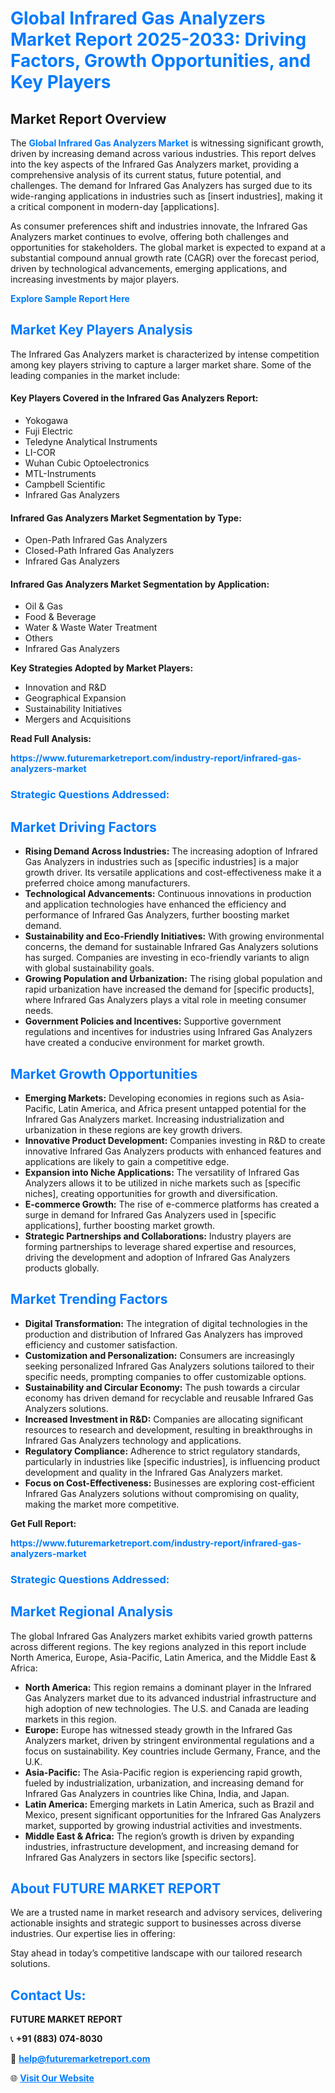 <h1 style="color: #007BFF;">Global Infrared Gas Analyzers Market Report 2025-2033: Driving Factors, Growth Opportunities, and Key Players</h1>

<section id="overview">
<h2>Market Report Overview</h2>
<p>The <a href="https://www.futuremarketreport.com/industry-report/infrared-gas-analyzers-market" style="color: #007BFF; text-decoration: none;"><strong>Global Infrared Gas Analyzers Market</strong></a> is witnessing significant growth, driven by increasing demand across various industries. This report delves into the key aspects of the Infrared Gas Analyzers market, providing a comprehensive analysis of its current status, future potential, and challenges. The demand for Infrared Gas Analyzers has surged due to its wide-ranging applications in industries such as [insert industries], making it a critical component in modern-day [applications].</p>
<p>As consumer preferences shift and industries innovate, the Infrared Gas Analyzers market continues to evolve, offering both challenges and opportunities for stakeholders. The global market is expected to expand at a substantial compound annual growth rate (CAGR) over the forecast period, driven by technological advancements, emerging applications, and increasing investments by major players.</p>
</section>

<section id="overview">
<p><a href="https://www.futuremarketreport.com/request-sample/reportId=99808" style="color: #007BFF; text-decoration: none;"><strong>Explore Sample Report Here</strong></a></p>
</section>

<section id="key-players">
<h2 style="color: #007BFF;">Market Key Players Analysis</h2>
<p>The Infrared Gas Analyzers market is characterized by intense competition among key players striving to capture a larger market share. Some of the leading companies in the market include:</p>
<h4>Key Players Covered in the Infrared Gas Analyzers Report:</h4>
<ul><li>Yokogawa</li><li>Fuji Electric</li><li>Teledyne Analytical Instruments</li><li>LI-COR</li><li>Wuhan Cubic Optoelectronics</li><li>MTL-Instruments</li><li>Campbell Scientific</li><li>Infrared Gas Analyzers</li></ul>
<h4>Infrared Gas Analyzers Market Segmentation by Type:</h4>
<ul><li>Open-Path Infrared Gas Analyzers</li><li>Closed-Path Infrared Gas Analyzers</li><li>Infrared Gas Analyzers</li></ul>

<h4>Infrared Gas Analyzers Market Segmentation by Application:</h4>
<ul><li>Oil &amp; Gas</li><li>Food &amp; Beverage</li><li>Water &amp; Waste Water Treatment</li><li>Others</li><li>Infrared Gas Analyzers</li></ul>
<p><strong>Key Strategies Adopted by Market Players:</strong></p>
<ul>
<li>Innovation and R&D</li>
<li>Geographical Expansion</li>
<li>Sustainability Initiatives</li>
<li>Mergers and Acquisitions</li>
</ul>
</section>

<section>
<p><strong>Read Full Analysis: </strong></p><a href="https://www.futuremarketreport.com/industry-report/infrared-gas-analyzers-market" style="color: #007BFF; text-decoration: none;"><strong>https://www.futuremarketreport.com/industry-report/infrared-gas-analyzers-market</strong></a>
<h3 style="color: #007BFF;">Strategic Questions Addressed:</h3>
</section>

<section id="driving-factors">
<h2 style="color: #007BFF;">Market Driving Factors</h2>
<ul>
<li><strong>Rising Demand Across Industries:</strong> The increasing adoption of Infrared Gas Analyzers in industries such as [specific industries] is a major growth driver. Its versatile applications and cost-effectiveness make it a preferred choice among manufacturers.</li>
<li><strong>Technological Advancements:</strong> Continuous innovations in production and application technologies have enhanced the efficiency and performance of Infrared Gas Analyzers, further boosting market demand.</li>
<li><strong>Sustainability and Eco-Friendly Initiatives:</strong> With growing environmental concerns, the demand for sustainable Infrared Gas Analyzers solutions has surged. Companies are investing in eco-friendly variants to align with global sustainability goals.</li>
<li><strong>Growing Population and Urbanization:</strong> The rising global population and rapid urbanization have increased the demand for [specific products], where Infrared Gas Analyzers plays a vital role in meeting consumer needs.</li>
<li><strong>Government Policies and Incentives:</strong> Supportive government regulations and incentives for industries using Infrared Gas Analyzers have created a conducive environment for market growth.</li>
</ul>
</section>

<section id="growth-opportunities">
<h2 style="color: #007BFF;">Market Growth Opportunities</h2>
<ul>
<li><strong>Emerging Markets:</strong> Developing economies in regions such as Asia-Pacific, Latin America, and Africa present untapped potential for the Infrared Gas Analyzers market. Increasing industrialization and urbanization in these regions are key growth drivers.</li>
<li><strong>Innovative Product Development:</strong> Companies investing in R&D to create innovative Infrared Gas Analyzers products with enhanced features and applications are likely to gain a competitive edge.</li>
<li><strong>Expansion into Niche Applications:</strong> The versatility of Infrared Gas Analyzers allows it to be utilized in niche markets such as [specific niches], creating opportunities for growth and diversification.</li>
<li><strong>E-commerce Growth:</strong> The rise of e-commerce platforms has created a surge in demand for Infrared Gas Analyzers used in [specific applications], further boosting market growth.</li>
<li><strong>Strategic Partnerships and Collaborations:</strong> Industry players are forming partnerships to leverage shared expertise and resources, driving the development and adoption of Infrared Gas Analyzers products globally.</li>
</ul>
</section>

<section id="trending-factors">
<h2 style="color: #007BFF;">Market Trending Factors</h2>
<ul>
<li><strong>Digital Transformation:</strong> The integration of digital technologies in the production and distribution of Infrared Gas Analyzers has improved efficiency and customer satisfaction.</li>
<li><strong>Customization and Personalization:</strong> Consumers are increasingly seeking personalized Infrared Gas Analyzers solutions tailored to their specific needs, prompting companies to offer customizable options.</li>
<li><strong>Sustainability and Circular Economy:</strong> The push towards a circular economy has driven demand for recyclable and reusable Infrared Gas Analyzers solutions.</li>
<li><strong>Increased Investment in R&D:</strong> Companies are allocating significant resources to research and development, resulting in breakthroughs in Infrared Gas Analyzers technology and applications.</li>
<li><strong>Regulatory Compliance:</strong> Adherence to strict regulatory standards, particularly in industries like [specific industries], is influencing product development and quality in the Infrared Gas Analyzers market.</li>
<li><strong>Focus on Cost-Effectiveness:</strong> Businesses are exploring cost-efficient Infrared Gas Analyzers solutions without compromising on quality, making the market more competitive.</li>
</ul>
</section>

<section>
<p><strong>Get Full Report: </strong></p><a href="https://www.futuremarketreport.com/industry-report/infrared-gas-analyzers-market" style="color: #007BFF; text-decoration: none;"><strong>https://www.futuremarketreport.com/industry-report/infrared-gas-analyzers-market</strong></a>
<h3 style="color: #007BFF;">Strategic Questions Addressed:</h3>
</section>


<section id="regional-analysis">
<h2 style="color: #007BFF;">Market Regional Analysis</h2>
<p>The global Infrared Gas Analyzers market exhibits varied growth patterns across different regions. The key regions analyzed in this report include North America, Europe, Asia-Pacific, Latin America, and the Middle East & Africa:</p>
<ul>
<li><strong>North America:</strong> This region remains a dominant player in the Infrared Gas Analyzers market due to its advanced industrial infrastructure and high adoption of new technologies. The U.S. and Canada are leading markets in this region.</li>
<li><strong>Europe:</strong> Europe has witnessed steady growth in the Infrared Gas Analyzers market, driven by stringent environmental regulations and a focus on sustainability. Key countries include Germany, France, and the U.K.</li>
<li><strong>Asia-Pacific:</strong> The Asia-Pacific region is experiencing rapid growth, fueled by industrialization, urbanization, and increasing demand for Infrared Gas Analyzers in countries like China, India, and Japan.</li>
<li><strong>Latin America:</strong> Emerging markets in Latin America, such as Brazil and Mexico, present significant opportunities for the Infrared Gas Analyzers market, supported by growing industrial activities and investments.</li>
<li><strong>Middle East & Africa:</strong> The region’s growth is driven by expanding industries, infrastructure development, and increasing demand for Infrared Gas Analyzers in sectors like [specific sectors].</li>
</ul>
</section>

<footer>
<h2 style="color: #007BFF;">About FUTURE MARKET REPORT</h2>
<p>We are a trusted name in market research and advisory services, delivering actionable insights and strategic support to businesses across diverse industries. Our expertise lies in offering:</p>

<p>Stay ahead in today’s competitive landscape with our tailored research solutions.</p>

<h2 style="color: #007BFF;">Contact Us:</h2>
<p><strong>FUTURE MARKET REPORT</strong></p>
<p>📞 <strong>+91 (883) 074-8030</strong></p>
<p>📧 <strong><a href="mailto:help@futuremarketreport.com" style="color: #007BFF;">help@futuremarketreport.com</a></strong></p>
<p>🌐 <strong><a href="https://www.futuremarketreport.com/" style="color: #007BFF;">Visit Our Website</a></strong></p>
</footer>